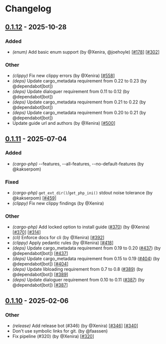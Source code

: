 # Changelog

## [0.1.12](https://github.com/extphprs/ext-php-rs/compare/cargo-php-v0.1.11...cargo-php-v0.1.12) - 2025-10-28

### Added
- *(enum)* Add basic enum support (by @Xenira, @joehoyle) [[#178](https://github.com/extphprs/ext-php-rs/issues/178)] [[#302](https://github.com/extphprs/ext-php-rs/issues/302)] 

### Other
- *(clippy)* Fix new clippy errors (by @Xenira) [[#558](https://github.com/extphprs/ext-php-rs/issues/558)] 
- *(deps)* Update cargo_metadata requirement from 0.22 to 0.23 (by @dependabot[bot])
- *(deps)* Update dialoguer requirement from 0.11 to 0.12 (by @dependabot[bot])
- *(deps)* Update cargo_metadata requirement from 0.21 to 0.22 (by @dependabot[bot])
- *(deps)* Update cargo_metadata requirement from 0.20 to 0.21 (by @dependabot[bot])
- Update guide url and authors (by @Xenira) [[#500](https://github.com/extphprs/ext-php-rs/issues/500)] 
## [0.1.11](https://github.com/extphprs/ext-php-rs/compare/cargo-php-v0.1.10...cargo-php-v0.1.11) - 2025-07-04

### Added
- *(cargo-php)* --features, --all-features, --no-default-features (by @kakserpom)

### Fixed
- *(cargo-php)* `get_ext_dir()`/`get_php_ini()` stdout noise tolerance (by @kakserpom) [[#459](https://github.com/extphprs/ext-php-rs/issues/459)] 
- *(clippy)* Fix new clippy findings (by @Xenira)

### Other
- *(cargo-php)* Add locked option to install guide ([#370](https://github.com/extphprs/ext-php-rs/pull/370)) (by @Xenira) [[#370](https://github.com/extphprs/ext-php-rs/issues/370)] [[#314](https://github.com/extphprs/ext-php-rs/issues/314)] 
- *(cli)* Enforce docs for cli (by @Xenira) [[#392](https://github.com/extphprs/ext-php-rs/issues/392)] 
- *(clippy)* Apply pedantic rules (by @Xenira) [[#418](https://github.com/extphprs/ext-php-rs/issues/418)] 
- *(deps)* Update cargo_metadata requirement from 0.19 to 0.20 ([#437](https://github.com/extphprs/ext-php-rs/pull/437)) (by @dependabot[bot]) [[#437](https://github.com/extphprs/ext-php-rs/issues/437)] 
- *(deps)* Update cargo_metadata requirement from 0.15 to 0.19 ([#404](https://github.com/extphprs/ext-php-rs/pull/404)) (by @dependabot[bot]) [[#404](https://github.com/extphprs/ext-php-rs/issues/404)] 
- *(deps)* Update libloading requirement from 0.7 to 0.8 ([#389](https://github.com/extphprs/ext-php-rs/pull/389)) (by @dependabot[bot]) [[#389](https://github.com/extphprs/ext-php-rs/issues/389)] 
- *(deps)* Update dialoguer requirement from 0.10 to 0.11 ([#387](https://github.com/extphprs/ext-php-rs/pull/387)) (by @dependabot[bot]) [[#387](https://github.com/extphprs/ext-php-rs/issues/387)] 

## [0.1.10](https://github.com/extphprs/ext-php-rs/compare/cargo-php-v0.1.9...cargo-php-v0.1.10) - 2025-02-06

### Other
- *(release)* Add release bot (#346) (by @Xenira) [[#346](https://github.com/extphprs/ext-php-rs/issues/346)] [[#340](https://github.com/extphprs/ext-php-rs/issues/340)] 
- Don't use symbolic links for git. (by @faassen)
- Fix pipeline (#320) (by @Xenira) [[#320](https://github.com/extphprs/ext-php-rs/issues/320)] 
